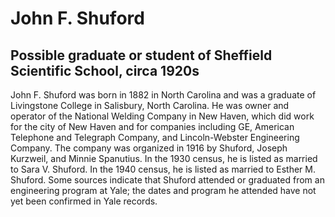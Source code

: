 # John F. Shuford
## Possible graduate or student of Sheffield Scientific School, circa 1920s
John F. Shuford was born in 1882 in North Carolina and was a graduate of Livingstone College in Salisbury, North Carolina. He was owner and operator of the National Welding Company in New Haven, which did work for the city of New Haven and for companies including GE, American Telephone and Telegraph Company, and Lincoln-Webster Engineering Company. The company was organized in 1916 by Shuford, Joseph Kurzweil, and Minnie Spanutius. In the 1930 census, he is listed as married to Sara V. Shuford. In the 1940 census, he is listed as married to Esther M. Shuford. Some sources indicate that Shuford attended or graduated from an engineering program at Yale; the dates and program he attended have not yet been confirmed in Yale records.
